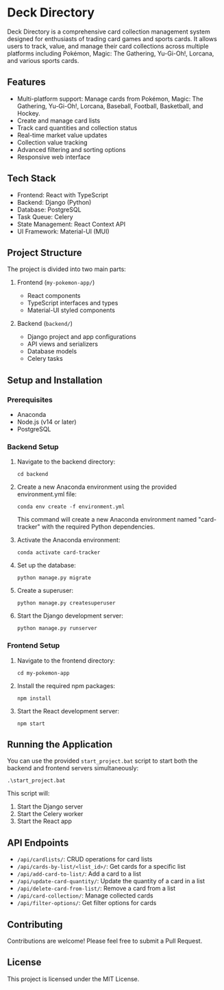 # Deck Directory

Deck Directory is a comprehensive card collection management system designed for enthusiasts of trading card games and sports cards. It allows users to track, value, and manage their card collections across multiple platforms including Pokémon, Magic: The Gathering, Yu-Gi-Oh!, Lorcana, and various sports cards.

## Features

- Multi-platform support: Manage cards from Pokémon, Magic: The Gathering, Yu-Gi-Oh!, Lorcana, Baseball, Football, Basketball, and Hockey.
- Create and manage card lists
- Track card quantities and collection status
- Real-time market value updates
- Collection value tracking
- Advanced filtering and sorting options
- Responsive web interface

## Tech Stack

- Frontend: React with TypeScript
- Backend: Django (Python)
- Database: PostgreSQL
- Task Queue: Celery
- State Management: React Context API
- UI Framework: Material-UI (MUI)

## Project Structure

The project is divided into two main parts:

1. Frontend (`my-pokemon-app/`)
   - React components
   - TypeScript interfaces and types
   - Material-UI styled components

2. Backend (`backend/`)
   - Django project and app configurations
   - API views and serializers
   - Database models
   - Celery tasks

## Setup and Installation

### Prerequisites

- Anaconda
- Node.js (v14 or later)
- PostgreSQL

### Backend Setup

1. Navigate to the backend directory:
   ```
   cd backend
   ```

2. Create a new Anaconda environment using the provided environment.yml file:
   ```
   conda env create -f environment.yml
   ```

   This command will create a new Anaconda environment named "card-tracker" with the required Python dependencies.

3. Activate the Anaconda environment:
   ```
   conda activate card-tracker
   ```

4. Set up the database:
   ```
   python manage.py migrate
   ```

5. Create a superuser:
   ```
   python manage.py createsuperuser
   ```

6. Start the Django development server:
   ```
   python manage.py runserver
   ```

### Frontend Setup

1. Navigate to the frontend directory:
   ```
   cd my-pokemon-app
   ```

2. Install the required npm packages:
   ```
   npm install
   ```

3. Start the React development server:
   ```
   npm start
   ```

## Running the Application

You can use the provided `start_project.bat` script to start both the backend and frontend servers simultaneously:

```
.\start_project.bat
```

This script will:
1. Start the Django server
2. Start the Celery worker
3. Start the React app

## API Endpoints

- `/api/cardlists/`: CRUD operations for card lists
- `/api/cards-by-list/<list_id>/`: Get cards for a specific list
- `/api/add-card-to-list/`: Add a card to a list
- `/api/update-card-quantity/`: Update the quantity of a card in a list
- `/api/delete-card-from-list/`: Remove a card from a list
- `/api/card-collection/`: Manage collected cards
- `/api/filter-options/`: Get filter options for cards

## Contributing

Contributions are welcome! Please feel free to submit a Pull Request.

## License

This project is licensed under the MIT License.